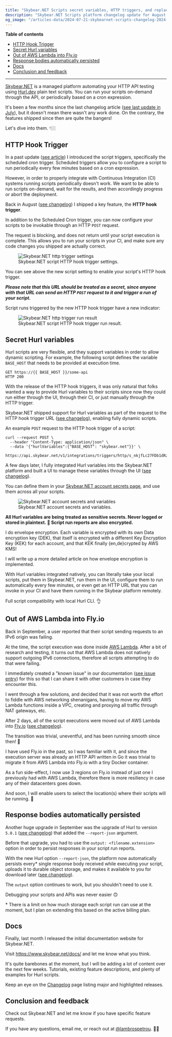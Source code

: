 ```yaml
---
title: "Skybear.NET Scripts secret variables, HTTP triggers, and replacing AWS Lambda with Fly.io - Changelog 2024-10-15"
description: "Skybear.NET Scripts platform changelog update for August and September 2024."
og_image: "/articles-data/2024-07-21-skybearnet-scripts-changelog-2024-07-21/20240718T0924-landing-banner.png"
---
```


**Table of contents**

-   [HTTP Hook Trigger](#http-hook-trigger)
-   [Secret Hurl variables](#secret-hurl-variables)
-   [Out of AWS Lambda into Fly.io](#out-of-aws-lambda-into-fly-io)
-   [Response bodies automatically persisted](#response-bodies-automatically-persisted)
-   [Docs](#docs)
-   [Conclusion and feedback](#conclusion-and-feedback)

---

[<span class="skybear-name">Skybear<span>.NET</span></span>](https://www.skybear.net/) is a managed platform automating your HTTP API testing using [Hurl.dev](https://hurl.dev/) plain text scripts.
You can run your scripts on-demand through the API, or periodically based on a cron expression.

It's been a few months since the last changelog article ([see last update in July](https://www.lambrospetrou.com/articles/skybearnet-scripts-changelog-2024-07-21/)), but it doesn't mean there wasn't any work done.
On the contrary, the features shipped since then are quite the bangers!

Let's dive into them. 👇🏼

## HTTP Hook Trigger

In a past update ([see article](/articles/skybearnet-scripts-changelog-2024-05-28/)) I introduced the script triggers, specifically the scheduled cron trigger.
Scheduled triggers allow you to configure a script to run periodically every few minutes based on a cron expression.

However, in order to properly integrate with Continuous Integration (CI) systems running scripts periodically doesn't work.
We want to be able to run scripts on-demand, wait for the results, and then accordingly progress or abort the deployment.

Back in August ([see changelog](https://www.skybear.net/docs/support/changelog/#2024-aug-11--http-trigger)) I shipped a key feature, the **HTTP hook trigger**.

In addition to the Scheduled Cron trigger, you can now configure your scripts to be invokable through an HTTP `POST` request.

The request is blocking, and does not return until your script execution is complete.
This allows you to run your scripts in your CI, and make sure any code changes you shipped are actually correct.

<figure>
  <img src="/articles-data/2024-10-15-skybearnet-scripts-changelog-2024-10-15/script-settings-http-trigger.jpg" title="Skybear.NET http trigger settings" alt="Skybear.NET http trigger settings"/>
  <figcaption>Skybear.NET script HTTP hook trigger settings.</figcaption>
</figure>

You can see above the new script setting to enable your script's HTTP hook trigger.

_**Please note that this URL should be treated as a secret, since anyone with that URL can send an HTTP `POST` request to it and trigger a run of your script.**_

Script runs triggered by the new HTTP hook trigger have a new indicator:

<figure>
  <img src="/articles-data/2024-10-15-skybearnet-scripts-changelog-2024-10-15/run-results-http-manual.png" title="Skybear.NET http trigger run result" alt="Skybear.NET http trigger run result"/>
  <figcaption>Skybear.NET script HTTP hook trigger run result.</figcaption>
</figure>

## Secret Hurl variables

Hurl scripts are very flexible, and they support variables in order to allow dynamic scripting.
For example, the following script defines the variable `BASE_HOST` that needs to be provided at execution time.

```
GET https://{{ BASE_HOST }}/some-api
HTTP 200
```

With the release of the HTTP hook triggers, it was only natural that folks wanted a way to provide Hurl variables to their scripts since now they could run either through the UI, through their CI, or just manually through the HTTP trigger.

<span class="skybear-name">Skybear<span>.NET</span></span> shipped support for Hurl variables as part of the request to the HTTP hook trigger URL ([see changelog](https://www.skybear.net/docs/support/changelog/#2024-aug-17--pass-hurl-variables-to-http-trigger-runs)), enabling fully dynamic scripts.

An example `POST` request to the HTTP hook trigger of a script:

```
curl --request POST \
  --header "Content-Type: application/json" \
  --data '{"hurlVariables":{"BASE_HOST": "skybear.net"}}' \
  https://api.skybear.net/v1/integrations/triggers/http/s_nkjfLc27FDb1dRz7rZ95zcc/strig_http_l9qRWlr16M3jm1LnbTzM7XtSNcGKShGtq:sync
```

A few days later, I fully integrated Hurl variables into the <span class="skybear-name">Skybear<span>.NET</span></span> platform and built a UI to manage these variables through the UI ([see changelog](https://www.skybear.net/docs/support/changelog/#2024-sep-01--manage-hurl-variables-natively-in-the-ui)).

You can define them in your [<span class="skybear-name">Skybear<span>.NET</span></span> account secrets page](https://www.skybear.net/account/secrets), and use them across all your scripts.

<figure>
  <img src="/articles-data/2024-10-15-skybearnet-scripts-changelog-2024-10-15/account-secrets.png" title="Skybear.NET account secrets and variables" alt="Skybear.NET account secrets and variables"/>
  <figcaption>Skybear.NET account secrets and variables.</figcaption>
</figure>

**All Hurl variables are being treated as sensitive secrets. Never logged or stored in plaintext. 🔐 Script run reports are also encrypted.**

I do envelope encryption. Each variable is encrypted with its own Data encryption key (DEK), that itself is encrypted with a different Key Encryption Key (KEK) for each account, and that KEK finally {en,de}crypted by AWS KMS!

I will write up a more detailed article on how envelope encryption is implemented.

With Hurl variables integrated natively, you can literally take your local scripts, put them in <span class="skybear-name">Skybear<span>.NET</span></span>, run them in the UI, configure them to run automatically every few minutes, or even get an HTTP URL that you can invoke in your CI and have them running in the Skybear platform remotely.

Full script compatibility with local Hurl CLI. 👌

## Out of AWS Lambda into Fly.io

Back in September, a user reported that their script sending requests to an IPv6 origin was failing.

At the time, the script execution was done inside [AWS Lambda](https://aws.amazon.com/lambda/).
After a bit of research and testing, it turns out that AWS Lambda does not natively support outgoing IPv6 connections, therefore all scripts attempting to do that were failing.

I immediately created a "known issue" in our documentation ([see issue entry](https://www.skybear.net/docs/support/known-issues/#ipv6-addresses)) for this so that I can share it with other customers in case they encounter this.

I went through a few solutions, and decided that it was not worth the effort to fiddle with AWS networking shenanigans, having to move my AWS Lambda functions inside a VPC, creating and proxying all traffic through NAT gateways, etc.

After 2 days, all of the script executions were moved out of AWS Lambda into [Fly.io](https://fly.io) ([see changelog](https://www.skybear.net/docs/support/changelog/#2024-sep-10--script-executors-moved-out-of-aws-lambda)).

The transition was trivial, uneventful, and has been running smooth since then! 🥳

I have used Fly.io in the past, so I was familiar with it, and since the execution server was already an HTTP API written in Go it was trivial to migrate it from AWS Lambda into Fly.io with a tiny Docker container.

As a fun side-effect, I now use 3 regions on Fly.io instead of just one I previously had with AWS Lambda, therefore there is more resiliency in case any of their datacenters goes down.

And soon, I will enable users to select the location(s) where their scripts will be running. 🥳

## Response bodies automatically persisted

Another huge upgrade in September was the upgrade of Hurl to version `5.0.1` ([see changelog](https://www.skybear.net/docs/support/changelog/#2024-sep-08--hurl-upgrade-to-501)) that added the `--report-json` argument.

Before that upgrade, you had to use the `output: <filename.extension>` option in order to persist responses in your script run reports.

With the new Hurl option `--report-json`, the platform now automatically persists every\* single response body received while executing your script, uploads it to durable object storage, and makes it available to you for download later ([see changelog](https://www.skybear.net/docs/support/changelog/#2024-sep-21--all-response-bodies-automatically-persisted-and-available)).

The `output` option continues to work, but you shouldn't need to use it.

Debugging your scripts and APIs was never easier 🙃

\* There is a limit on how much storage each script run can use at the moment, but I plan on extending this based on the active billing plan.

## Docs

Finally, last month I released the initial documentation website for <span class="skybear-name">Skybear<span>.NET</span></span>.

Visit <https://www.skybear.net/docs/> and let me know what you think.

It's quite barebones at the moment, but I will be adding a lot of content over the next few weeks.
Tutorials, existing feature descriptions, and plenty of examples for Hurl scripts.

Keep an eye on the [Changelog](https://www.skybear.net/docs/support/changelog/) page listing major and highlighted releases.

## Conclusion and feedback

Check out <span class="skybear-name">Skybear<span>.NET</span></span> and let me know if you have specific feature requests.

If you have any questions, email me, or reach out at [@lambrospetrou](https://twitter.com/LambrosPetrou). 🙏🏼
